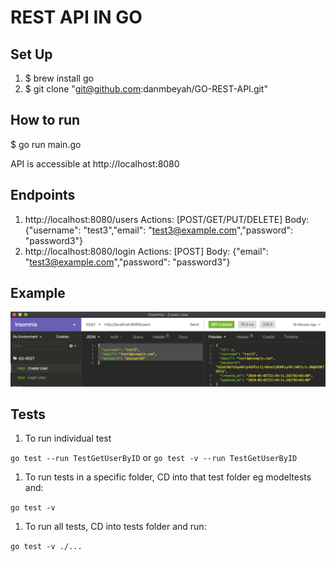 # REST API IN GO

## Set Up
1. $ brew install go
1. $ git clone "git@github.com:danmbeyah/GO-REST-API.git"

## How to run
$ go run main.go

API is accessible at http://localhost:8080

## Endpoints
1. http://localhost:8080/users  Actions: [POST/GET/PUT/DELETE] Body: {"username": "test3","email": "test3@example.com","password": "password3"}
1. http://localhost:8080/login  Actions: [POST] Body: {"email": "test3@example.com","password": "password3"}

## Example
![Create user on Insomnia](resources/images/create-user.png)

## Tests
1. To run individual test

`go test --run TestGetUserByID` or `go test -v --run TestGetUserByID`

1. To run tests in a specific folder, CD into that test folder eg modeltests and:

`go test -v`

1. To run all tests, CD into tests folder and run:

`go test -v ./...`
